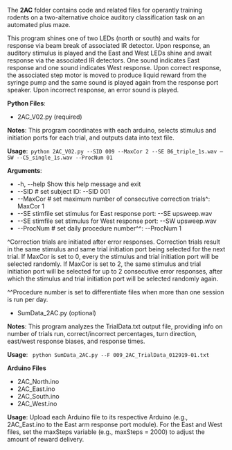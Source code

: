 The **2AC** folder contains code and related files for operantly training rodents on a two-alternative choice auditory classification task on an automated plus maze. 

This program shines one of two LEDs (north or south) and waits for response via beam break of associated IR detector. Upon response, an auditory stimulus is played and the East and West LEDs shine and await response via the associated IR detectors. One sound indicates East response and one sound indicates West response. Upon correct response, the associated step motor is moved to produce liquid reward from the syringe pump and the same sound is played again from the response port speaker. Upon incorrect response, an error sound is played.

**Python Files**:   

- 2AC_V02.py (required)  

**Notes**: This program coordinates with each arduino, selects stimulus and initiation ports for each trial, and outputs data into text file.  

**Usage**:``` python 2AC_V02.py --SID 009 --MaxCor 2 --SE B6_triple_1s.wav –SW --C5_single_1s.wav --ProcNum 01```  

**Arguments**:
  - -h, --help 			Show this help message and exit
  - --SID #			    set subject ID: --SID 001
  - --MaxCor #			set maximum number of consecutive correction trials^: MaxCor 1
  - --SE stimfile		set stimulus for East response port: --SE upsweep.wav
  - --SE stimfile		set stimulus for West response port: --SW upsweep.wav
  - --ProcNum #			set daily procedure number^^: --ProcNum 1

^Correction trials are initiated after error responses. Correction trials result in the same stimulus and same trial initiation port being selected for the next trial. If MaxCor is set to 0, every the stimulus and trial initiation port will be selected randomly.  If MaxCor is set to 2, the same stimulus and trial initiation port will be selected for up to 2 consecutive error responses, after which the stimulus and trial initiation port will be selected randomly again.  

^^Procedure number is set to differentiate files when more than one session is run per day.

- SumData_2AC.py (optional)  

**Notes**: This program analyzes the TrialData.txt output file, providing info on number of trials run, correct/incorrect percentages, turn direction, east/west response biases, and response times.  

**Usage**: ``` python SumData_2AC.py --F 009_2AC_TrialData_012919-01.txt```  

**Arduino Files**
- 2AC_North.ino
- 2AC_East.ino
- 2AC_South.ino
- 2AC_West.ino

**Usage**: Upload each Arduino file to its respective Arduino (e.g., 2AC_East.ino to the East arm response port module).  For the East and West files, set the maxSteps variable (e.g., maxSteps = 2000) to adjust the amount of reward delivery.

